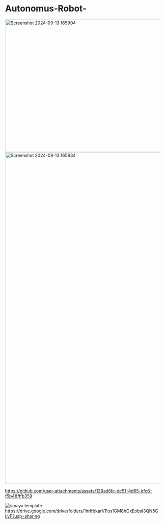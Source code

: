 # Autonomus-Robot-
<img width="581" height="431" alt="Screenshot 2024-09-13 165904" src="https://github.com/user-attachments/assets/64b630b1-e00a-42a8-8719-31c6deefb523" />
<img width="1916" height="1079" alt="Screenshot 2024-09-13 165834" src="https://github.com/user-attachments/assets/29e207b1-ef7b-4c94-b0e5-505cb0dd461a" />



https://github.com/user-attachments/assets/139ad6fc-dc51-4d65-bfc6-f5b48fffb359

![smaya template](https://github.com/user-attachments/assets/603ede80-e1db-4ef6-b118-89cfb8277855)
https://drive.google.com/drive/folders/1hrlfbkarVPos1GM8hGxEobpi3QN5GLyF?usp=sharing
